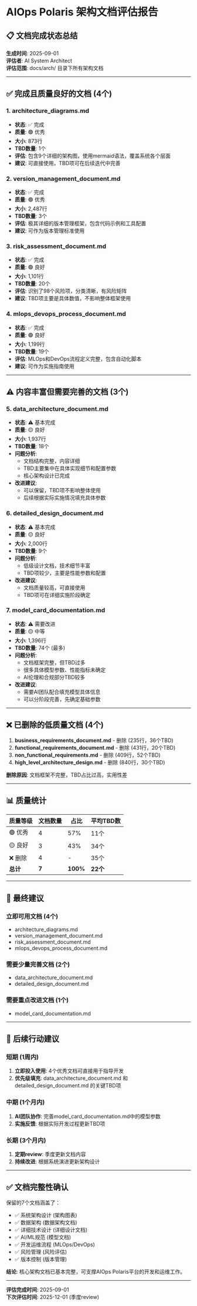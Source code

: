 # AIOps Polaris 架构文档评估报告

## 📋 文档完成状态总结

**生成时间**: 2025-09-01  
**评估者**: AI System Architect  
**评估范围**: docs/arch/ 目录下所有架构文档

---

## ✅ 完成且质量良好的文档 (4个)

### 1. architecture_diagrams.md 
- **状态**: ✅ 完成
- **质量**: 🟢 优秀
- **大小**: 873行
- **TBD数量**: 1个
- **评估**: 包含9个详细的架构图，使用mermaid语法，覆盖系统各个层面
- **建议**: 可直接使用，TBD项可在后续迭代中完善

### 2. version_management_document.md
- **状态**: ✅ 完成  
- **质量**: 🟢 优秀
- **大小**: 2,487行
- **TBD数量**: 3个
- **评估**: 极其详细的版本管理框架，包含代码示例和工具配置
- **建议**: 可作为版本管理标准使用

### 3. risk_assessment_document.md
- **状态**: ✅ 完成
- **质量**: 🟢 良好
- **大小**: 1,101行  
- **TBD数量**: 20个
- **评估**: 识别了98个风险项，分类清晰，有风险矩阵
- **建议**: TBD项主要是具体数值，不影响整体框架使用

### 4. mlops_devops_process_document.md
- **状态**: ✅ 完成
- **质量**: 🟢 良好
- **大小**: 1,199行
- **TBD数量**: 19个  
- **评估**: MLOps和DevOps流程定义完整，包含自动化脚本
- **建议**: 可作为实施指南使用

---

## ⚠️ 内容丰富但需要完善的文档 (3个)

### 5. data_architecture_document.md
- **状态**: ⚠️ 基本完成
- **质量**: 🟡 良好
- **大小**: 1,937行
- **TBD数量**: 18个
- **问题分析**: 
  - 文档结构完整，内容详细
  - TBD主要集中在具体实现细节和配置参数
  - 核心架构设计已完成
- **改进建议**: 
  - 可以保留，TBD项不影响整体使用
  - 后续根据实际实施情况填充具体参数

### 6. detailed_design_document.md  
- **状态**: ⚠️ 基本完成
- **质量**: 🟡 良好
- **大小**: 2,000行
- **TBD数量**: 9个
- **问题分析**:
  - 低级设计文档，技术细节丰富
  - TBD项较少，主要是性能参数和配置
- **改进建议**: 
  - 文档质量较高，可直接使用
  - TBD项可在详细实施阶段确定

### 7. model_card_documentation.md
- **状态**: ⚠️ 需要改进
- **质量**: 🟡 中等
- **大小**: 1,396行  
- **TBD数量**: 74个 (最多)
- **问题分析**:
  - 文档框架完整，但TBD过多
  - 很多具体模型参数、性能指标未确定
  - AI伦理和合规部分TBD较多
- **改进建议**: 
  - 需要AI团队配合填充模型具体信息
  - 可以分阶段完善，先确定基础参数

---

## ❌ 已删除的低质量文档 (4个)

1. **business_requirements_document.md** - 删除 (235行，36个TBD)
2. **functional_requirements_document.md** - 删除 (431行，20个TBD)  
3. **non_functional_requirements.md** - 删除 (409行，52个TBD)
4. **high_level_architecture_design.md** - 删除 (840行，30个TBD)

**删除原因**: 文档框架不完整，TBD占比过高，实用性差

---

## 📊 质量统计

| 质量等级 | 文档数量 | 占比 | 平均TBD数 |
|---------|---------|------|-----------|
| 🟢 优秀 | 4 | 57% | 11个 |
| 🟡 良好 | 3 | 43% | 34个 |
| ❌ 删除 | 4 | - | 35个 |
| **总计** | **7** | **100%** | **22个** |

---

## 🎯 最终建议

### 立即可用文档 (4个)
- architecture_diagrams.md
- version_management_document.md  
- risk_assessment_document.md
- mlops_devops_process_document.md

### 需要少量完善文档 (2个)  
- data_architecture_document.md
- detailed_design_document.md

### 需要重点改进文档 (1个)
- model_card_documentation.md

---

## 📝 后续行动建议

### 短期 (1周内)
1. **立即投入使用**: 4个优秀文档可直接用于指导开发
2. **优先级填充**: data_architecture_document.md 和 detailed_design_document.md 的关键TBD项

### 中期 (1个月内) 
1. **AI团队协作**: 完善model_card_documentation.md中的模型参数
2. **实施反馈**: 根据实际开发过程更新TBD项

### 长期 (3个月内)
1. **定期review**: 季度更新文档内容
2. **持续改进**: 根据系统演进更新架构设计

---

## ✅ 文档完整性确认

保留的7个文档涵盖了：
- ✅ 系统架构设计 (架构图表)
- ✅ 数据架构 (数据架构文档)  
- ✅ 详细技术设计 (详细设计文档)
- ✅ AI/ML规范 (模型文档)
- ✅ 开发运维流程 (MLOps/DevOps)
- ✅ 风险管理 (风险评估)
- ✅ 版本控制 (版本管理)

**结论**: 核心架构文档已基本完整，可支撑AIOps Polaris平台的开发和运维工作。

---

**评估完成时间**: 2025-09-01  
**下次评估时间**: 2025-12-01 (季度review)